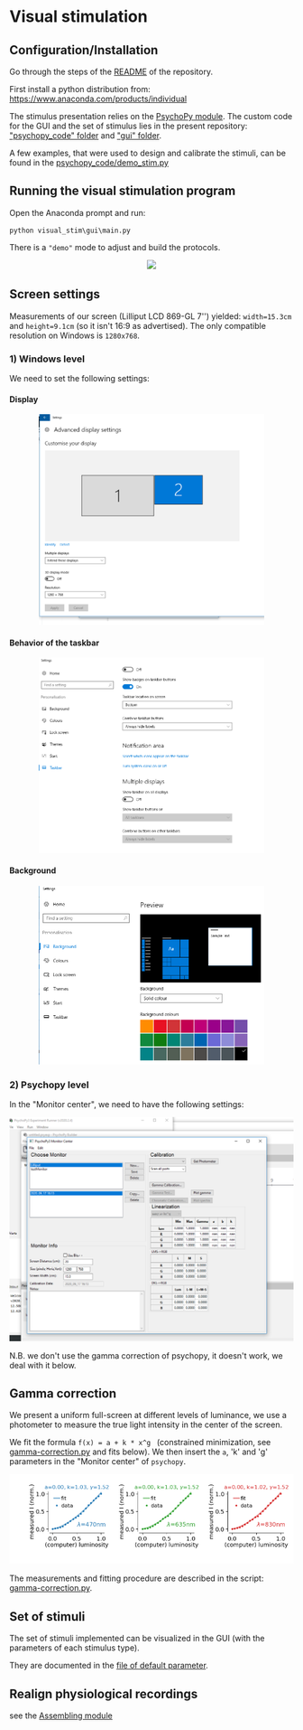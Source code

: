 # Visual stimulation

## Configuration/Installation

Go through the steps of the [README](../README.md) of the repository.

First install a python distribution from: https://www.anaconda.com/products/individual

The stimulus presentation relies on the [PsychoPy module](https://www.psychopy.org).  The custom code for the GUI and the set of stimulus lies in the present repository: ["psychopy_code" folder](./psychopy_code/) and ["gui" folder](./gui/).

A few examples, that were used to design and calibrate the stimuli, can be found in the [psychopy_code/demo_stim.py](./psychopy_code/demo_stim.py)

## Running the visual stimulation program

Open the Anaconda prompt and run:

```
python visual_stim\gui\main.py
```

There is a `"demo"` mode to adjust and build the protocols.

<p align="center">
  <img src="../doc/gui-visual-stim.png"/>
</p>


## Screen settings

Measurements of our screen (Lilliput LCD 869-GL 7'') yielded: `width=15.3cm` and `height=9.1cm` (so it isn't 16:9 as advertised). The only compatible resolution on Windows is `1280x768`.

### 1) Windows level

We need to set the following settings:

#### Display

<p align="center">
  <img src="../doc/display.png" width="400">
</p>

#### Behavior of the taskbar

<p align="center">
  <img src="../doc/taskbar.png" width="400" >
</p>

#### Background

<p align="center">
  <img src="../doc/background.png" width="400">
</p>

### 2) Psychopy level

In the "Monitor center", we need to have the following settings:

<p align="center">
  <img src="../doc/monitor.png">
</p>

N.B. we don't use the gamma correction of psychopy, it doesn't work, we deal with it below.

## Gamma correction

We present a uniform full-screen at different levels of luminance, we use a photometer to measure the true light intensity in the center of the screen.

We fit the formula `f(x) = a + k * x^g ` (constrained minimization, see [gamma-correction.py](./gamma-correction.py) and fits below).
We then insert the `a`, 'k' and 'g' parameters in the "Monitor center" of `psychopy`.

<p align="center">
  <img src="../doc/gamma-correction.png"/>
</p>

The measurements and fitting procedure are described in the script: [gamma-correction.py](./gamma-correction.py).

## Set of stimuli

The set of stimuli implemented can be visualized in the GUI (with the parameters of each stimulus type).

They are documented in the [file of default parameter](./default_params.py).

## Realign physiological recordings

see the [Assembling module](../assembling/README.md)

